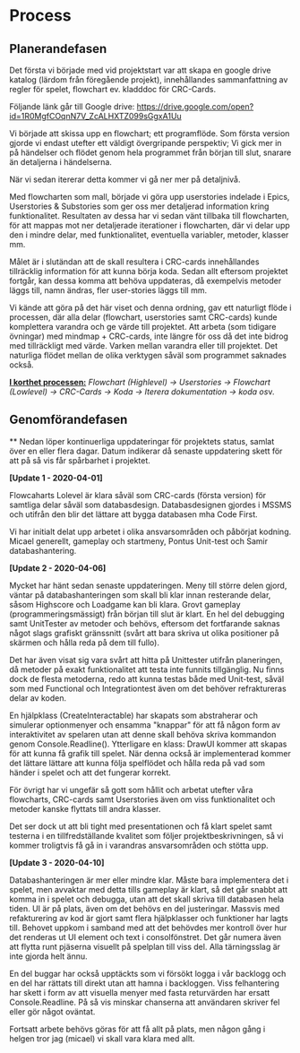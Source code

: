 # Process

## Planerandefasen

Det första vi började med vid projektstart var att skapa en google drive katalog (lärdom från föregående projekt), innehållandes sammanfattning av regler för spelet, flowchart ev. kladddoc för CRC-Cards. 

Följande länk går till Google drive: https://drive.google.com/open?id=1R0MgfCOqnN7V_ZcALHXTZ099sGgxA1Uu

Vi började att skissa upp en flowchart; ett programflöde. Som första version gjorde vi endast utefter ett väldigt övergripande perspektiv; Vi gick mer in på händelser och flödet genom hela programmet från början till slut, snarare än detaljerna i händelserna.

När vi sedan itererar detta kommer vi gå ner mer på detaljnivå.

Med flowcharten som mall, började vi göra upp userstories indelade i Epics, Userstories & Substories som ger oss mer detaljerad information kring funktionalitet. Resultaten av dessa har vi sedan vänt tillbaka till flowcharten, för att mappas mot ner detaljerade iterationer i flowcharten, där vi delar upp den i mindre delar, med funktionalitet, eventuella variabler, metoder, klasser mm.

Målet är i slutändan att de skall resultera i CRC-cards innehållandes tillräcklig information för att kunna börja koda. Sedan allt eftersom projektet fortgår, kan dessa komma att behöva uppdateras, då exempelvis metoder läggs till, namn ändras, fler user-stories läggs till mm.

Vi kände att göra på det här viset och denna ordning, gav ett naturligt flöde i processen, där alla delar (flowchart, userstories samt CRC-cards) kunde komplettera varandra och ge värde till projektet. Att arbeta (som tidigare övningar) med mindmap +  CRC-cards, inte längre för oss då det inte bidrog med tillräckligt med värde. Varken mellan varandra eller till projektet.  Det naturliga flödet mellan de olika verktygen såväl som programmet saknades också.

**<u>I korthet processen:</u>**
*Flowchart (Highlevel) -> Userstories -> Flowchart (Lowlevel) -> CRC-Cards -> Koda -> Iterera dokumentation -> koda os*v.

## Genomförandefasen

** Nedan löper kontinuerliga uppdateringar för projektets status, samlat över en eller flera dagar. Datum indikerar då senaste uppdatering skett för att på så vis får spårbarhet i projektet.

**[Update 1 - 2020-04-01]**

Flowcaharts Lolevel är klara såväl som CRC-cards (första version) för samtliga delar såväl som databasdesign. Databasdesignen gjordes i MSSMS och utifrån den blir det lättare att bygga databasen mha Code First.

Vi har initialt delat upp arbetet i olika ansvarsområden och påbörjat kodning. Micael generellt, gameplay och startmeny, Pontus Unit-test och Samir databashantering.

**[Update 2 - 2020-04-06]**

Mycket har hänt sedan senaste uppdateringen. Meny till större delen gjord, väntar på databashanteringen som skall bli klar innan resterande delar, såsom Highscore och Loadgame kan bli klara. Grovt gameplay (programmeringsmässigt) från början till slut är klart. En hel del debugging samt UnitTester av metoder och behövs, eftersom det fortfarande saknas något slags grafiskt gränssnitt (svårt att bara skriva ut olika positioner på skärmen och hålla reda på dem till fullo). 

Det har även visat sig vara svårt att hitta på Unittester utifrån planeringen, då metoder på exakt funktionalitet att testa inte funnits tillgänglig. Nu finns dock de flesta metoderna, redo att kunna testas både med Unit-test, såväl som med Functional och Integrationtest även om det behöver refraktureras delar av koden.

En hjälpklass (CreateInteractable) har skapats som abstraherar och simulerar optionmenyer och ensamma "knappar" för att få någon form av interaktivitet av spelaren utan att denne skall behöva skriva kommandon genom Console.Readline(). Ytterligare en klass: DrawUI kommer att skapas för att kunna få grafik till spelet. När denna också är implementerad kommer det lättare lättare att kunna följa spelflödet och hålla reda på vad som händer i spelet och att det fungerar korrekt.

För övrigt har vi ungefär så gott som hållit och arbetat utefter våra flowcharts, CRC-cards samt Userstories även om viss funktionalitet och metoder kanske flyttats till andra klasser.

Det ser dock ut att bli tight med presentationen och få klart spelet samt testerna i en tillfredställande kvalitet som följer projektbeskrivningen, så vi kommer troligtvis få gå in i varandras ansvarsområden och stötta upp. 

**[Update 3 - 2020-04-10]**

Databashanteringen är mer eller mindre klar. Måste bara implementera det i spelet, men avvaktar med detta tills gameplay är klart, så det går snabbt att komma in i spelet och debugga, utan att det skall skriva till databasen hela tiden. UI är på plats, även om det behövs en del justeringar. Massvis med refakturering av kod är gjort samt flera hjälpklasser och funktioner har lagts till. Behovet uppkom i samband med att det behövdes mer kontroll över hur det renderas ut UI element och text i consolfönstret. Det går numera även att flytta runt pjäserna visuellt på spelplan till viss del. Alla tärningsslag är inte gjorda helt ännu. 

En del buggar har också upptäckts som vi försökt logga i vår backlogg och en del har rättats till direkt utan att hamna i backloggen. Viss felhantering har skett i form av att visuella menyer med fasta returvärden har ersatt Console.Readline. På så vis minskar chanserna att användaren skriver fel eller gör något oväntat.

Fortsatt arbete behövs göras för att få allt på plats, men någon gång i helgen tror jag (micael) vi skall vara klara med allt.